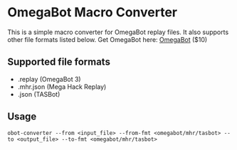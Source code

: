 # OmegaBot Macro Converter

This is a simple macro converter for OmegaBot replay files. It also supports other file formats listed below.
Get OmegaBot here: [OmegaBot](https://www.omegabot.shop/) ($10)

## Supported file formats

- .replay (OmegaBot 3)
- .mhr.json (Mega Hack Replay)
- .json (TASBot)

## Usage

```
obot-converter --from <input_file> --from-fmt <omegabot/mhr/tasbot> --to <output_file> --to-fmt <omegabot/mhr/tasbot>
```
